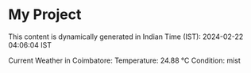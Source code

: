 # My Project

This content is dynamically generated in Indian Time (IST): 2024-02-22 04:06:04 IST


Current Weather in Coimbatore:
Temperature: 24.88 °C
Condition: mist
